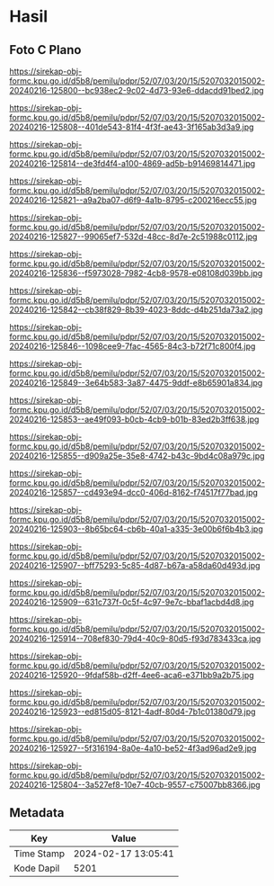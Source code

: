 # Hasil

## Foto C Plano

https://sirekap-obj-formc.kpu.go.id/d5b8/pemilu/pdpr/52/07/03/20/15/5207032015002-20240216-125800--bc938ec2-9c02-4d73-93e6-ddacdd91bed2.jpg

https://sirekap-obj-formc.kpu.go.id/d5b8/pemilu/pdpr/52/07/03/20/15/5207032015002-20240216-125808--401de543-81f4-4f3f-ae43-3f165ab3d3a9.jpg

https://sirekap-obj-formc.kpu.go.id/d5b8/pemilu/pdpr/52/07/03/20/15/5207032015002-20240216-125814--de3fd4f4-a100-4869-ad5b-b91469814471.jpg

https://sirekap-obj-formc.kpu.go.id/d5b8/pemilu/pdpr/52/07/03/20/15/5207032015002-20240216-125821--a9a2ba07-d6f9-4a1b-8795-c200216ecc55.jpg

https://sirekap-obj-formc.kpu.go.id/d5b8/pemilu/pdpr/52/07/03/20/15/5207032015002-20240216-125827--99065ef7-532d-48cc-8d7e-2c51988c0112.jpg

https://sirekap-obj-formc.kpu.go.id/d5b8/pemilu/pdpr/52/07/03/20/15/5207032015002-20240216-125836--f5973028-7982-4cb8-9578-e08108d039bb.jpg

https://sirekap-obj-formc.kpu.go.id/d5b8/pemilu/pdpr/52/07/03/20/15/5207032015002-20240216-125842--cb38f829-8b39-4023-8ddc-d4b251da73a2.jpg

https://sirekap-obj-formc.kpu.go.id/d5b8/pemilu/pdpr/52/07/03/20/15/5207032015002-20240216-125846--1098cee9-7fac-4565-84c3-b72f71c800f4.jpg

https://sirekap-obj-formc.kpu.go.id/d5b8/pemilu/pdpr/52/07/03/20/15/5207032015002-20240216-125849--3e64b583-3a87-4475-9ddf-e8b65901a834.jpg

https://sirekap-obj-formc.kpu.go.id/d5b8/pemilu/pdpr/52/07/03/20/15/5207032015002-20240216-125853--ae49f093-b0cb-4cb9-b01b-83ed2b3ff638.jpg

https://sirekap-obj-formc.kpu.go.id/d5b8/pemilu/pdpr/52/07/03/20/15/5207032015002-20240216-125855--d909a25e-35e8-4742-b43c-9bd4c08a979c.jpg

https://sirekap-obj-formc.kpu.go.id/d5b8/pemilu/pdpr/52/07/03/20/15/5207032015002-20240216-125857--cd493e94-dcc0-406d-8162-f74517f77bad.jpg

https://sirekap-obj-formc.kpu.go.id/d5b8/pemilu/pdpr/52/07/03/20/15/5207032015002-20240216-125903--8b65bc64-cb6b-40a1-a335-3e00b6f6b4b3.jpg

https://sirekap-obj-formc.kpu.go.id/d5b8/pemilu/pdpr/52/07/03/20/15/5207032015002-20240216-125907--bff75293-5c85-4d87-b67a-a58da60d493d.jpg

https://sirekap-obj-formc.kpu.go.id/d5b8/pemilu/pdpr/52/07/03/20/15/5207032015002-20240216-125909--631c737f-0c5f-4c97-9e7c-bbaf1acbd4d8.jpg

https://sirekap-obj-formc.kpu.go.id/d5b8/pemilu/pdpr/52/07/03/20/15/5207032015002-20240216-125914--708ef830-79d4-40c9-80d5-f93d783433ca.jpg

https://sirekap-obj-formc.kpu.go.id/d5b8/pemilu/pdpr/52/07/03/20/15/5207032015002-20240216-125920--9fdaf58b-d2ff-4ee6-aca6-e371bb9a2b75.jpg

https://sirekap-obj-formc.kpu.go.id/d5b8/pemilu/pdpr/52/07/03/20/15/5207032015002-20240216-125923--ed815d05-8121-4adf-80d4-7b1c01380d79.jpg

https://sirekap-obj-formc.kpu.go.id/d5b8/pemilu/pdpr/52/07/03/20/15/5207032015002-20240216-125927--5f316194-8a0e-4a10-be52-4f3ad96ad2e9.jpg

https://sirekap-obj-formc.kpu.go.id/d5b8/pemilu/pdpr/52/07/03/20/15/5207032015002-20240216-125804--3a527ef8-10e7-40cb-9557-c75007bb8366.jpg


## Metadata

| Key        | Value               |
| ---------- | ------------------- |
| Time Stamp | 2024-02-17 13:05:41 |
| Kode Dapil | 5201                |



